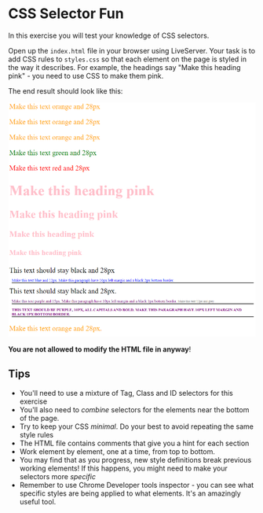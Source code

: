 # CSS Selector Fun
In this exercise you will test your knowledge of CSS selectors. 

Open up the `index.html` file in your browser using LiveServer. Your task is to add CSS rules to `styles.css` so that each element on the page is styled in the way it describes. For example, the headings say "Make this heading pink" - you need to use CSS to make them pink. 

The end result should look like this:

![Result](solution.png)

**You are not allowed to modify the HTML file in anyway**!

## Tips
* You'll need to use a mixture of Tag, Class and ID selectors for this exercise
* You'll also need to *combine* selectors for the elements near the bottom of the page.
* Try to keep your CSS *minimal*. Do your best to avoid repeating the same style rules
* The HTML file contains comments that give you a hint for each section
* Work element by element, one at a time, from top to bottom.
* You may find that as you progress, new style definitions break previous working elements! If this happens, you might need to make your selectors more *specific*
* Remember to use Chrome Developer tools inspector - you can see what specific styles are being applied to what elements. It's an amazingly useful tool.
